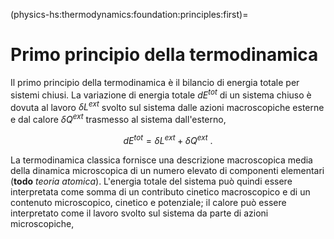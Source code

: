 (physics-hs:thermodynamics:foundation:principles:first)=
# Primo principio della termodinamica
Il primo principio della termodinamica è il bilancio di energia totale per sistemi chiusi. La variazione di energia totale $d E^{tot}$ di un sistema chiuso è dovuta al lavoro $\delta L^{ext}$ svolto sul sistema dalle azioni macroscopiche esterne e dal calore $\delta Q^{ext}$ trasmesso al sistema dall'esterno,

$$d E^{tot} = \delta L^{ext} + \delta Q^{ext} \ .$$

La termodinamica classica fornisce una descrizione macroscopica media della dinamica microscopica di un numero elevato di componenti elementari (**todo** *teoria atomica*). L'energia totale del sistema può quindi essere interpretata come somma di un contributo cinetico macroscopico e di un contenuto microscopico, cinetico e potenziale; il calore può essere interpretato come il lavoro svolto sul sistema da parte di azioni microscopiche,

<!--
```{dropdown} Energia totale
:open:

Secondo la meccanica classica di Newton, la dinamica del componente elementare $k$ del sistema è governata dalle sue equazioni del moto,

$$\begin{aligned}
  m_k \dot{\vec{v}}_k & = \vec{f}_k^e + \sum_{j\ne k} \vec{f}^i_{kj} \\ 
  \frac{d}{dt} \left( \mathbb{I}_k \cdot \vec{\omega}_k \right) & = \vec{m}_k^e + \sum_{j\ne k} \vec{m}^i_{kj} \\
\end{aligned}$$

Il centro di massa del sistema è 

$$G = \sum_k m_k P_k$$

$$E^{tot} = \frac{1}{2} \sum_i \left| \mathbf{v}_i \right|^2 + \sum_{ij} V_{ij}$$

$$\begin{aligned}
  \left\langle E^{tot} \right\rangle
  & = \left\langle \frac{1}{2} \sum_i m_i \, \left( \mathbf{v} - \delta \mathbf{v}_i \right) \cdot \left( \mathbf{v} - \delta \mathbf{v}_i  \right) +  \left( \symbf{\omega} - \delta \symbf{\omega}_i \right) \cdot \mathbb{I}_i \cdot \left( \symbf{\omega} - \delta \symbf{\omega}_i  \right) + \sum_{ij} V_{ij} \right\rangle = \\
  & = \frac{1}{2} m \mathbf{v} \cdot \mathbf{v} + \frac{1}{2} \symbf{\omega} \cdot \mathbb{I}_P \cdot \symbf{\omega} + \left\langle \frac{1}{2} \sum_i m_i \delta \mathbf{v}_i \cdot \delta \mathbf{v}_i + \delta \symbf{\omega}_i \cdot \mathbb{I}_i \cdot \delta \symbf{\omega}_i + \sum_{ij} V_{ij} \right\rangle = \\
  & = K + E \ .
\end{aligned}$$

Potenza delle forze

$$\begin{aligned}
  P & = \sum_{k} \mathbf{f}_k \cdot \mathbf{v}_k = \\
    & = \sum_{k} \mathbf{f}^{e}_k \cdot \mathbf{v}_k + \sum_{ik} \mathbf{f}^i_{ki} \cdot \left( \mathbf{v}_k - \mathbf{v}_i \right) = \\
\end{aligned}$$

```
-->

